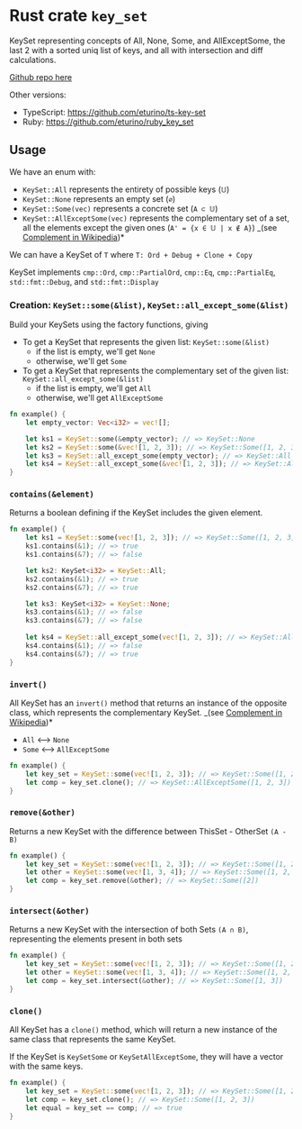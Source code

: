 # Rust crate `key_set`

KeySet representing concepts of All, None, Some, and AllExceptSome, the last 2 with a sorted uniq list of keys, and all with intersection and diff calculations.

[Github repo here](https://github.com/eturino/key-set.rs)

Other versions:
- TypeScript: <https://github.com/eturino/ts-key-set>
- Ruby: <https://github.com/eturino/ruby_key_set>

## Usage

We have an enum with:

- `KeySet::All` represents the entirety of possible keys (`𝕌`)
- `KeySet::None` represents an empty set (`∅`)
- `KeySet::Some(vec)` represents a concrete set (`A ⊂ 𝕌`)
- `KeySet::AllExceptSome(vec)` represents the complementary set of a set, all the elements except the given ones (`A' = {x ∈ 𝕌 | x ∉ A}`) _(see [Complement in Wikipedia](https://en.wikipedia.org/wiki/Complement_\(set*theory\)))*

We can have a KeySet of `T` where `T: Ord + Debug + Clone + Copy`

KeySet implements `cmp::Ord`, `cmp::PartialOrd`, `cmp::Eq`, `cmp::PartialEq`, `std::fmt::Debug`, and `std::fmt::Display`


### Creation: `KeySet::some(&list)`, `KeySet::all_except_some(&list)`

Build your KeySets using the factory functions, giving

- To get a KeySet that represents the given list: `KeySet::some(&list)`
    - if the list is empty, we'll get `None`
    - otherwise, we'll get `Some`
- To get a KeySet that represents the complementary set of the given list: `KeySet::all_except_some(&list)`
    - if the list is empty, we'll get `All`
    - otherwise, we'll get `AllExceptSome`

```rust
fn example() {
    let empty_vector: Vec<i32> = vec![];

    let ks1 = KeySet::some(&empty_vector); // => KeySet::None
    let ks2 = KeySet::some(&vec![1, 2, 3]); // => KeySet::Some([1, 2, 3])
    let ks3 = KeySet::all_except_some(empty_vector); // => KeySet::All
    let ks4 = KeySet::all_except_some(&vec![1, 2, 3]); // => KeySet::AllExceptSome([1, 2, 3])
}
```

### `contains(&element)`

Returns a boolean defining if the KeySet includes the given element.

```rust
fn example() {
    let ks1 = KeySet::some(vec![1, 2, 3]); // => KeySet::Some([1, 2, 3])
    ks1.contains(&1); // => true
    ks1.contains(&7); // => false

    let ks2: KeySet<i32> = KeySet::All;
    ks2.contains(&1); // => true
    ks2.contains(&7); // => true

    let ks3: KeySet<i32> = KeySet::None;
    ks3.contains(&1); // => false
    ks3.contains(&7); // => false
    
    let ks4 = KeySet::all_except_some(vec![1, 2, 3]); // => KeySet::AllExceptSome([1, 2, 3])
    ks4.contains(&1); // => false
    ks4.contains(&7); // => true
}
```

### `invert()`

All KeySet has an `invert()` method that returns an instance of the opposite class, which represents the complementary KeySet. _(see [Complement in Wikipedia](https://en.wikipedia.org/wiki/Complement_\(set*theory\)))*

- `All` ⟷ `None`
- `Some` ⟷ `AllExceptSome`

```rust
fn example() {
    let key_set = KeySet::some(vec![1, 2, 3]); // => KeySet::Some([1, 2, 3])
    let comp = key_set.clone(); // => KeySet::AllExceptSome([1, 2, 3])
}
```

### `remove(&other)`

Returns a new KeySet with the difference between ThisSet - OtherSet `(A - B)`

```rust
fn example() {
    let key_set = KeySet::some(vec![1, 2, 3]); // => KeySet::Some([1, 2, 3])
    let other = KeySet::some(vec![1, 3, 4]); // => KeySet::Some([1, 2, 3])
    let comp = key_set.remove(&other); // => KeySet::Some([2])
}
```

### `intersect(&other)`

Returns a new KeySet with the intersection of both Sets `(A ∩ B)`, representing the elements present in both sets


```rust
fn example() {
    let key_set = KeySet::some(vec![1, 2, 3]); // => KeySet::Some([1, 2, 3])
    let other = KeySet::some(vec![1, 3, 4]); // => KeySet::Some([1, 2, 3])
    let comp = key_set.intersect(&other); // => KeySet::Some([1, 3])
}
```


### `clone()`

All KeySet has a `clone()` method, which will return a new instance of the same class that represents the same KeySet.

If the KeySet is `KeySetSome` or `KeySetAllExceptSome`, they will have a vector with the same keys.

```rust
fn example() {
    let key_set = KeySet::some(vec![1, 2, 3]); // => KeySet::Some([1, 2, 3])
    let comp = key_set.clone(); // => KeySet::Some([1, 2, 3])
    let equal = key_set == comp; // => true
}
```

